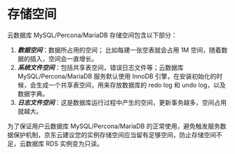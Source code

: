 # 存储空间
云数据库 MySQL/Percona/MariaDB 存储空间包含以下部分：

1. ***数据空间***：数据所占用的空间； 比如每建一张空表就会占用 1M 空间，随着数据的插入，空间会一直增长。
2. ***系统文件空间***：包括共享表空间，错误日志文件等；云数据库 MySQL/Percona/MariaDB 服务默认使用 InnoDB 引擎，在安装初始化的时候，会生成一个共享表空间，用来存放数据库的 redo log 和 undo log，以及数据字典。
3. ***日志文件空间***：这是数据库运行过程中产生的空间，更新事务越多，空间占用就越大。

为了保证用户云数据库 MySQL/Percona/MariaDB 的正常使用，避免触发服务数据保护机制，京东云建议您的实例存储空间应当留有足够空间，防止存储空间不足，云数据库 RDS 实例变为只读。
